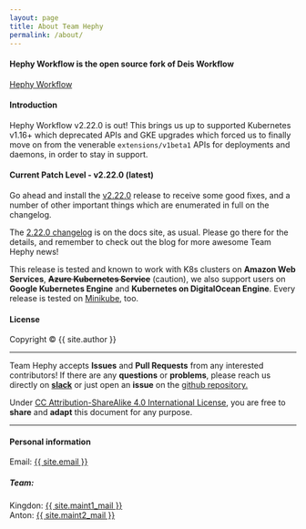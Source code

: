 ```yaml
---
layout: page
title: About Team Hephy
permalink: /about/
---
```


#### Hephy Workflow is the open source fork of Deis Workflow

[Hephy Workflow](https://web.teamhephy.com)

#### Introduction

Hephy Workflow v2.22.0 is out! This brings us up to supported Kubernetes v1.16+
which deprecated APIs and GKE upgrades which forced us to finally move on from
the venerable `extensions/v1beta1` APIs for deployments and daemons, in order
to stay in support.

#### Current Patch Level - v2.22.0 (latest)

Go ahead and install the [v2.22.0][] release to receive some good fixes, and a
number of other important things which are enumerated in full on the changelog.

The [2.22.0 changelog][] is on the docs site, as usual. Please go there for the
details, and remember to check out the blog for more awesome Team Hephy news!

This release is tested and known to work with K8s clusters on <b>Amazon Web Services</b>, <b><strike>Azure Kubernetes Service</strike></b> (caution), we also support users on <b>Google Kubernetes Engine</b> and <b>Kubernetes on DigitalOcean Engine</b>.  Every release is tested on <a href="https://github.com/kubernetes/minikube">Minikube</a>, too.

#### License

Copyright&nbsp;&copy;&nbsp;{{ site.author }}

- - -

Team Hephy accepts <b>Issues</b> and <b>Pull Requests</b> from any interested contributors!  If there are any <b>questions</b> or <b>problems</b>, please reach us directly on <b><a href="https://slack.teamhephy.info">slack</a></b>
or just open an <b>issue</b> on the <a href="https://github.com/teamhephy/workflow">github repository.</a>

Under [CC Attribution-ShareAlike 4.0 International License](https://creativecommons.org/licenses/by-sa/4.0/), you are free to <b>share</b> and <b>adapt</b> this document for any purpose.

- - -

#### Personal information

Email: <a href="mailto:{{ site.email }}">{{ site.email }}</a>

##### Team:

Kingdon: <a href="mailto:{{ site.maint1_mail }}">{{ site.maint1_mail }}</a><br/>
Anton: <a href="mailto:{{ site.maint2_mail }}">{{ site.maint2_mail }}</a>

[2.22.0 changelog]: https://docs.teamhephy.com/changelogs/v2.22.0/
[v2.22.0]: https://github.com/teamhephy/workflow/releases/tag/v2.22.0
[v2.21.6]: https://github.com/teamhephy/workflow/releases/tag/v2.21.6
[v2.21.5]: https://github.com/teamhephy/workflow/releases/tag/v2.21.5
[v2.21.4]: https://github.com/teamhephy/workflow/releases/tag/v2.21.4
[v2.21.3]: https://github.com/teamhephy/workflow/releases/tag/v2.21.3
[v2.21.0]: https://github.com/teamhephy/workflow/releases/tag/v2.21.0
[v2.20.2]: https://github.com/teamhephy/workflow/releases/tag/v2.20.2
[v2.20.1]: https://github.com/teamhephy/workflow/releases/tag/v2.20.1
[v2.20.0]: https://github.com/teamhephy/workflow/releases/tag/v2.20.0
[v2.19.4]: https://github.com/teamhephy/workflow/releases/tag/v2.19.4
[This is a bug]: /blog/posts/announcements/release-v2-20-1-postmortem#description-of-the-bug
[take special steps]: /blog/posts/announcements/rollback-v2-20-1-v2-20-0-controller-GKE-bug#the-fallout-from-automatic-upgrading-of-platform-database
[read this blog post for details]: /blog/posts/announcements/rollback-v2-20-1-v2-20-0-controller-GKE-bug
